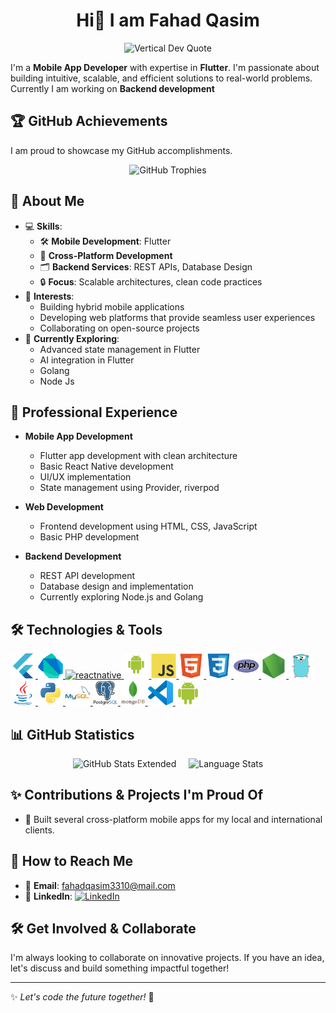 <h1 align='center'>Hi👋 I am Fahad Qasim</h1>
<p align="center">
  <img src="https://quotes-github-readme.vercel.app/api?type=vertical&theme=radical&bg=#1e293b" alt="Vertical Dev Quote" />
</p>
</p>

 I'm a **Mobile App Developer** with expertise in **Flutter**. I'm passionate about building intuitive, scalable, and efficient solutions to real-world problems.
Currently I am working on **Backend development**

## 🏆 GitHub Achievements

I am proud to showcase my GitHub accomplishments.

<div align="center">
  <img src="https://github-profile-trophy.vercel.app/?username=FahadQasim283&theme=juicyfresh&margin-w=15&column=5&margin-h=15&no-bg=true&no-frame=true" alt="GitHub Trophies">
</div>

## 🚀 About Me
- 💻 **Skills**:  
  - 🛠 **Mobile Development**: Flutter   
  - 📱 **Cross-Platform Development**  
  - 🗂 **Backend Services**: REST APIs, Database Design  
  - 🔒 **Focus**: Scalable architectures, clean code practices  
- 🎯 **Interests**:  
  - Building hybrid mobile applications  
  - Developing web platforms that provide seamless user experiences  
  - Collaborating on open-source projects  
- 🌱 **Currently Exploring**:  
  - Advanced state management in Flutter  
  - AI integration in Flutter
  - Golang
  - Node Js

## 💼 Professional Experience
- **Mobile App Development**
  - Flutter app development with clean architecture
  - Basic React Native development
  - UI/UX implementation
  - State management using Provider, riverpod

- **Web Development**
  - Frontend development using HTML, CSS, JavaScript
  - Basic PHP development

- **Backend Development**
  - REST API development
  - Database design and implementation
  - Currently exploring Node.js and Golang

## 🛠 Technologies & Tools
<p align="left">
<!-- Mobile Development -->
<a href="https://flutter.dev" target="_blank"> <img src="https://raw.githubusercontent.com/devicons/devicon/master/icons/flutter/flutter-original.svg" alt="flutter" width="40" height="40"/> </a>
<a href="https://dart.dev" target="_blank"> <img src="https://raw.githubusercontent.com/devicons/devicon/master/icons/dart/dart-original.svg" alt="dart" width="40" height="40"/> </a>
<a href="https://reactnative.dev/" target="_blank"> <img src="https://reactnative.dev/img/header_logo.svg" alt="reactnative" width="40" height="40"/> </a> 
<a href="https://developer.android.com" target="_blank"> <img src="https://raw.githubusercontent.com/devicons/devicon/master/icons/android/android-original-wordmark.svg" alt="android" width="40" height="40"/> </a>
<!-- Web Development -->
<a href="https://developer.mozilla.org/en-US/docs/Web/JavaScript" target="_blank"> <img src="https://raw.githubusercontent.com/devicons/devicon/master/icons/javascript/javascript-original.svg" alt="javascript" width="40" height="40"/> </a>
<a href="https://www.w3.org/html/" target="_blank"> <img src="https://raw.githubusercontent.com/devicons/devicon/master/icons/html5/html5-original.svg" alt="html5" width="40" height="40"/> </a>
<a href="https://www.w3schools.com/css/" target="_blank"> <img src="https://raw.githubusercontent.com/devicons/devicon/master/icons/css3/css3-original.svg" alt="css3" width="40" height="40"/> </a>
<a href="https://www.php.net" target="_blank"> <img src="https://raw.githubusercontent.com/devicons/devicon/master/icons/php/php-original.svg" alt="php" width="40" height="40"/> </a>
<!-- Backend -->
<a href="https://nodejs.org" target="_blank"> <img src="https://raw.githubusercontent.com/devicons/devicon/master/icons/nodejs/nodejs-original.svg" alt="nodejs" width="40" height="40"/> </a>
<a href="https://golang.org" target="_blank"> <img src="https://raw.githubusercontent.com/devicons/devicon/master/icons/go/go-original.svg" alt="go" width="40" height="40"/> </a>
<a href="https://www.java.com" target="_blank"> <img src="https://raw.githubusercontent.com/devicons/devicon/master/icons/java/java-original.svg" alt="java" width="40" height="40"/> </a>
<a href="https://www.python.org" target="_blank"> <img src="https://raw.githubusercontent.com/devicons/devicon/master/icons/python/python-original.svg" alt="python" width="40" height="40"/> </a>
<!-- Data bases -->
<a href="https://www.mysql.com/" target="_blank"> <img src="https://raw.githubusercontent.com/devicons/devicon/master/icons/mysql/mysql-original-wordmark.svg" alt="mysql" width="40" height="40"/> </a> 
<a href="https://www.postgresql.org" target="_blank"> <img src="https://raw.githubusercontent.com/devicons/devicon/master/icons/postgresql/postgresql-original-wordmark.svg" alt="postgresql" width="40" height="40"/> </a> 
<a href="https://www.mongodb.com/" target="_blank"> <img src="https://raw.githubusercontent.com/devicons/devicon/master/icons/mongodb/mongodb-original-wordmark.svg" alt="mongodb" width="40" height="40"/> </a>
<a href="https://code.visualstudio.com/" target="_blank">
  <img src="https://github.com/devicons/devicon/blob/master/icons/vscode/vscode-original.svg" alt="VS Code" width="40" height="40"/>
</a>
<a href="https://developer.android.com/studio" target="_blank"> <img src="https://github.com/devicons/devicon/blob/master/icons/android/android-original.svg" alt="androidstudio" width="40" height="40"/> </a>
</p>

## 📊 GitHub Statistics
<p align="center">
  <div style="display: flex; justify-content: center; gap: 20px;">
    <img src="https://github-readme-stats.vercel.app/api?username=FahadQasim283&show_icons=true&theme=dark&count_private=true&line_height=27&hide_rank=false&custom_title=My%20GitHub%20Statistics&include_all_commits=true&show=reviews,discussions_started,discussions_answered,prs_merged,prs_merged_percentage" alt="GitHub Stats Extended" />
    <img src="https://github-readme-stats.vercel.app/api/top-langs/?username=FahadQasim283&theme=dark&layout=compact&langs_count=20&card_width=445&hide_progress=false&hide=none" alt="Language Stats" />
  </div>
</p>


## ✨ Contributions & Projects I'm Proud Of
- 🚀 Built several cross-platform mobile apps for my local and international clients.      

## 🤝 How to Reach Me
- 📧 **Email**: [fahadqasim3310@mail.com](mailto:fahadqasim3310@mail.com)
- 💼 **LinkedIn**: [![LinkedIn](https://img.shields.io/badge/LinkedIn-Follow-blue?logo=linkedin&logoColor=white)](https://www.linkedin.com/in/fahad-qasim-6926b3270)

## 🛠 Get Involved & Collaborate
I'm always looking to collaborate on innovative projects. If you have an idea, let's discuss and build something impactful together!

---
✨ *Let's code the future together!* 🚀
```
